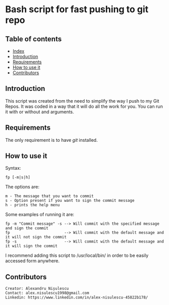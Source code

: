 # Bash script for fast pushing to git repo

## Table of contents
  * [Index](#index)
  * [Introduction](#introduction)
  * [Requirements](#requirements)
  * [How to use it](#how-to-use-it)
  * [Contributors](#contributors)


## Introduction

This script was created from the need to simplify the way I push to my Git Repos.
It was coded in a way that it will do all the work for you. You can run it with or without and arguments.

## Requirements

The only requirement is to have *git* installed.

## How to use it
Syntax:

    fp [-m|s|h]

The options are:

    m - The message that you want to commit
    s - Option present if you want to sign the commit message
    h - prints the help menu

Some examples of running it are:

    fp -m "Commit message" -s --> Will commit with the specified message and sign the commit
    fp                        --> Will commit with the default message and it will not sign the commit
    fp -s                     --> Will commit with the default message and it will sign the commit

I recommend adding this script to /usr/local/bin/ in order to be easily accessed form anywhere.

## Contributors
    Creator: Alexandru Nișulescu
    Contact: alex.nisulescu1998@gmail.com
    Linkedin: https://www.linkedin.com/in/alex-nisulescu-45822b178/
